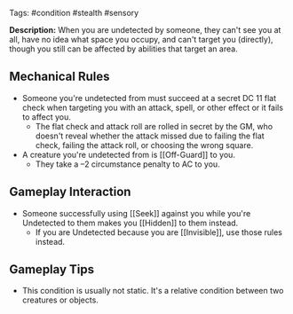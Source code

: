 Tags: #condition #stealth #sensory

**Description:** When you are undetected by someone, they can't see you at all, have no idea what space you occupy, and can't target you (directly), though you still can be affected by abilities that target an area. 

## Mechanical Rules

- Someone you're undetected from must succeed at a secret DC 11 flat check when targeting you with an attack, spell, or other effect or it fails to affect you.  
	- The flat check and attack roll are rolled in secret by the GM, who doesn't reveal whether the attack missed due to failing the flat check, failing the attack roll, or choosing the wrong square.  
- A creature you're undetected from is [[Off-Guard]] to you.  
	- They take a –2 circumstance penalty to AC to you.

## Gameplay Interaction

-  Someone successfully using [[Seek]] against you while you're Undetected to them makes you [[Hidden]] to them instead.
	- If you are Undetected because you are [[Invisible]], use those rules instead.

## Gameplay Tips

- This condition is usually not static. It's a relative condition between two creatures or objects.